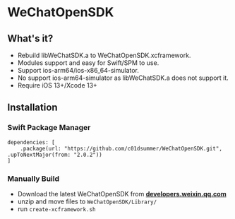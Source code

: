 # WeChatOpenSDK

## What's it?

* Rebuild libWeChatSDK.a to WeChatOpenSDK.xcframework.
* Modules support and easy for Swift/SPM to use.
* Support ios-arm64/ios-x86_64-simulator.
* No support ios-arm64-simulator as libWeChatSDK.a does not support it.
* Require iOS 13+/Xcode 13+

## Installation

### Swift Package Manager

```
dependencies: [
    .package(url: "https://github.com/c01dsummer/WeChatOpenSDK.git", .upToNextMajor(from: "2.0.2"))
]
```

### Manually Build

* Download the latest WeChatOpenSDK from **[developers.weixin.qq.com](https://developers.weixin.qq.com/doc/oplatform/Downloads/iOS_Resource.html)**
* unzip and move files to `WeChatOpenSDK/Library/`
* run `create-xcframework.sh`

